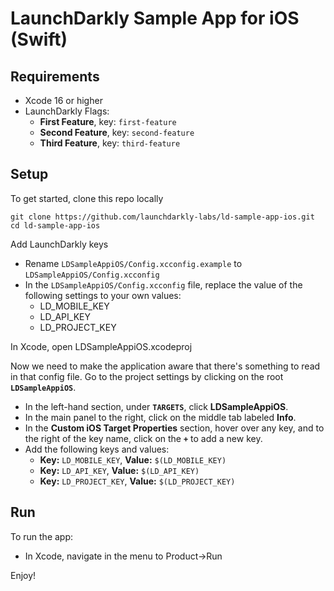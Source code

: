 # LaunchDarkly Sample App for iOS (Swift)

## Requirements

* Xcode 16 or higher
* LaunchDarkly Flags:
  - **First Feature**, key: `first-feature`
  - **Second Feature**, key: `second-feature`
  - **Third Feature**, key: `third-feature`

## Setup

To get started, clone this repo locally

```
git clone https://github.com/launchdarkly-labs/ld-sample-app-ios.git
cd ld-sample-app-ios
```

Add LaunchDarkly keys

* Rename `LDSampleAppiOS/Config.xcconfig.example` to `LDSampleAppiOS/Config.xcconfig`
* In the `LDSampleAppiOS/Config.xcconfig` file, replace the value of the following settings to your own values:
  * LD_MOBILE_KEY
  * LD_API_KEY
  * LD_PROJECT_KEY

In Xcode, open LDSampleAppiOS.xcodeproj

Now we need to make the application aware that there's something to read in that config file. Go to the project settings by clicking on the root **`LDSampleAppiOS`**.

* In the left-hand section, under **`TARGETS`**, click **LDSampleAppiOS**.
* In the main panel to the right, click on the middle tab labeled **Info**.
* In the **Custom iOS Target Properties** section, hover over any key, and to the right of the key name, click on the **`+`** to add a new key.
* Add the following keys and values:
  * **Key:** `LD_MOBILE_KEY`, **Value:** `$(LD_MOBILE_KEY)`
  * **Key:** `LD_API_KEY`, **Value:** `$(LD_API_KEY)`
  * **Key:** `LD_PROJECT_KEY`, **Value:** `$(LD_PROJECT_KEY)`

## Run

To run the app:

* In Xcode, navigate in the menu to Product->Run

Enjoy!
